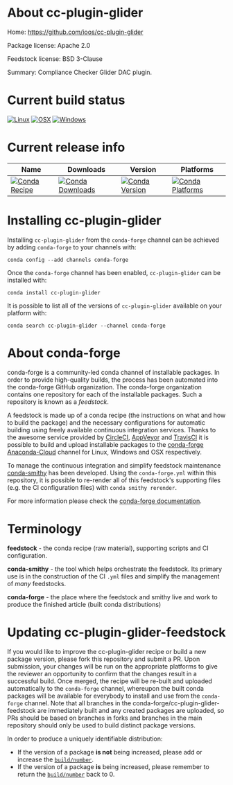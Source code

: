 About cc-plugin-glider
======================

Home: https://github.com/ioos/cc-plugin-glider

Package license: Apache 2.0

Feedstock license: BSD 3-Clause

Summary: Compliance Checker Glider DAC plugin.



Current build status
====================

[![Linux](https://img.shields.io/circleci/project/github/conda-forge/cc-plugin-glider-feedstock/master.svg?label=Linux)](https://circleci.com/gh/conda-forge/cc-plugin-glider-feedstock)
[![OSX](https://img.shields.io/travis/conda-forge/cc-plugin-glider-feedstock/master.svg?label=macOS)](https://travis-ci.org/conda-forge/cc-plugin-glider-feedstock)
[![Windows](https://img.shields.io/appveyor/ci/conda-forge/cc-plugin-glider-feedstock/master.svg?label=Windows)](https://ci.appveyor.com/project/conda-forge/cc-plugin-glider-feedstock/branch/master)

Current release info
====================

| Name | Downloads | Version | Platforms |
| --- | --- | --- | --- |
| [![Conda Recipe](https://img.shields.io/badge/recipe-cc--plugin--glider-green.svg)](https://anaconda.org/conda-forge/cc-plugin-glider) | [![Conda Downloads](https://img.shields.io/conda/dn/conda-forge/cc-plugin-glider.svg)](https://anaconda.org/conda-forge/cc-plugin-glider) | [![Conda Version](https://img.shields.io/conda/vn/conda-forge/cc-plugin-glider.svg)](https://anaconda.org/conda-forge/cc-plugin-glider) | [![Conda Platforms](https://img.shields.io/conda/pn/conda-forge/cc-plugin-glider.svg)](https://anaconda.org/conda-forge/cc-plugin-glider) |

Installing cc-plugin-glider
===========================

Installing `cc-plugin-glider` from the `conda-forge` channel can be achieved by adding `conda-forge` to your channels with:

```
conda config --add channels conda-forge
```

Once the `conda-forge` channel has been enabled, `cc-plugin-glider` can be installed with:

```
conda install cc-plugin-glider
```

It is possible to list all of the versions of `cc-plugin-glider` available on your platform with:

```
conda search cc-plugin-glider --channel conda-forge
```


About conda-forge
=================

conda-forge is a community-led conda channel of installable packages.
In order to provide high-quality builds, the process has been automated into the
conda-forge GitHub organization. The conda-forge organization contains one repository
for each of the installable packages. Such a repository is known as a *feedstock*.

A feedstock is made up of a conda recipe (the instructions on what and how to build
the package) and the necessary configurations for automatic building using freely
available continuous integration services. Thanks to the awesome service provided by
[CircleCI](https://circleci.com/), [AppVeyor](https://www.appveyor.com/)
and [TravisCI](https://travis-ci.org/) it is possible to build and upload installable
packages to the [conda-forge](https://anaconda.org/conda-forge)
[Anaconda-Cloud](https://anaconda.org/) channel for Linux, Windows and OSX respectively.

To manage the continuous integration and simplify feedstock maintenance
[conda-smithy](https://github.com/conda-forge/conda-smithy) has been developed.
Using the ``conda-forge.yml`` within this repository, it is possible to re-render all of
this feedstock's supporting files (e.g. the CI configuration files) with ``conda smithy rerender``.

For more information please check the [conda-forge documentation](https://conda-forge.org/docs/).

Terminology
===========

**feedstock** - the conda recipe (raw material), supporting scripts and CI configuration.

**conda-smithy** - the tool which helps orchestrate the feedstock.
                   Its primary use is in the construction of the CI ``.yml`` files
                   and simplify the management of *many* feedstocks.

**conda-forge** - the place where the feedstock and smithy live and work to
                  produce the finished article (built conda distributions)


Updating cc-plugin-glider-feedstock
===================================

If you would like to improve the cc-plugin-glider recipe or build a new
package version, please fork this repository and submit a PR. Upon submission,
your changes will be run on the appropriate platforms to give the reviewer an
opportunity to confirm that the changes result in a successful build. Once
merged, the recipe will be re-built and uploaded automatically to the
`conda-forge` channel, whereupon the built conda packages will be available for
everybody to install and use from the `conda-forge` channel.
Note that all branches in the conda-forge/cc-plugin-glider-feedstock are
immediately built and any created packages are uploaded, so PRs should be based
on branches in forks and branches in the main repository should only be used to
build distinct package versions.

In order to produce a uniquely identifiable distribution:
 * If the version of a package **is not** being increased, please add or increase
   the [``build/number``](https://conda.io/docs/user-guide/tasks/build-packages/define-metadata.html#build-number-and-string).
 * If the version of a package **is** being increased, please remember to return
   the [``build/number``](https://conda.io/docs/user-guide/tasks/build-packages/define-metadata.html#build-number-and-string)
   back to 0.
